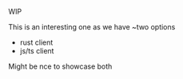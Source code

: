WIP

This is an interesting one as we have ~two options
- rust client 
- js/ts client

Might be nce to showcase both